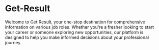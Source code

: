 # Get-Result
Welcome to Get Result, your one-stop destination for comprehensive information on various job roles. Whether you're a fresher looking to start your career or someone exploring new opportunities, our platform is designed to help you make informed decisions about your professional journey.
